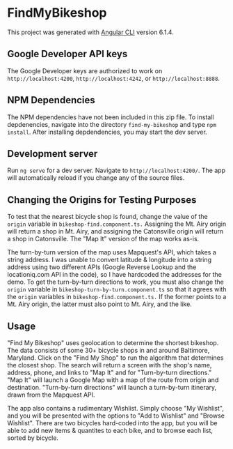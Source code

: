 # FindMyBikeshop

This project was generated with [Angular CLI](https://github.com/angular/angular-cli) version 6.1.4.

## Google Developer API keys

The Google Developer keys are authorized to work on `http://localhost:4200`, `http://localhost:4242`, or `http://localhost:8888`.

## NPM Dependencies

The NPM dependencies have not been included in this zip file. To install depdenencies, navigate into the directory `find-my-bikeshop` and type `npm install`. After installing depdendencies, you may start the dev server.

## Development server

Run `ng serve` for a dev server. Navigate to `http://localhost:4200/`. The app will automatically reload if you change any of the source files. 

## Changing the Origins for Testing Purposes
To test that the nearest bicycle shop is found, change the value of the `origin` variable in `bikeshop-find.component.ts.` Assigning the Mt. Airy origin will return a shop in Mt. Airy, and assigning the Catonsville origin will return a shop in Catonsville. The "Map It" version of the map works as-is. 

The turn-by-turn version of the map uses Mapquest's API, which takes a string address. I was unable to convert latitude & longitude into a string address using two different APIs (Google Reverse Lookup and the locationiq.com API in the code), so I have hardcoded the addresses for the demo. To get the turn-by-turn directions to work, you must also change the `origin` variable in `bikeshop-turn-by-turn.component.ts` so that it agrees with the `origin` variables in `bikeshop-find.component.ts.` If the former points to a Mt. Airy origin, the latter must also point to Mt. Airy, and the like.

## Usage

"Find My Bikeshop" uses geolocation to determine the shortest bikeshop. The data consists of some 30+ bicycle shops in and around Baltimore, Maryland. Click on the "Find My Shop" to run the algorithm that determines the closest shop. The search will return a screen with the shop's name, address, phone, and links to "Map It" and for "Turn-by-turn directions." "Map It" will launch a Google Map with a map of the route from origin and destination. "Turn-by-turn directions" will launch a turn-by-turn itinerary, drawn from the Mapquest API.

The app also contains a rudimentary Wishlist. Simply choose "My Wishlist", and you will be presented with the options to "Add to Wishlist" and "Browse Wishlist". There are two bicycles hard-coded into the app, but you will be able to add new items & quantites to each bike, and to browse each list, sorted by bicycle.
